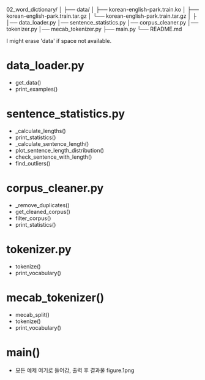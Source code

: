 02_word_dictionary/
│
├── data/
│   ├── korean-english-park.train.ko
│   ├── korean-english-park.train.tar.gz
│   └── korean-english-park.train.tar.gz
│
├
│── data_loader.py
│── sentence_statistics.py
│── corpus_cleaner.py
│── tokenizer.py
│── mecab_tokenizer.py
├── main.py
└── README.md

I might erase 'data' if space not available.

# data_loader.py
- get_data()
- print_examples()

# sentence_statistics.py
- _calculate_lengths()
- print_statistics()
- _calculate_sentence_length()
- plot_sentence_length_distribution()
- check_sentence_with_length()
- find_outliers()

# corpus_cleaner.py
- _remove_duplicates()
- get_cleaned_corpus()
- filter_corpus()
- print_statistics()

# tokenizer.py
- tokenize()
- print_vocabulary()

# mecab_tokenizer()
- mecab_split()
- tokenize()
- print_vocabulary()

# main()
- 모든 예제 여기로 들어감, 출력 후 결과물 figure.1png
